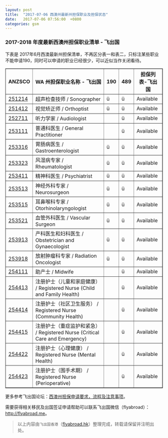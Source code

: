 ```yaml
---
layout: post
title:  "2017-07-06 西澳州最新州担保职业及担保状态"
date:   2017-07-06 07:56:00  +0800
categories: gsm
---
```


### 2017-2018 年度最新西澳州担保职业清单 - 飞出国

下表是 2017年6月西澳最新州担保清单，不再区分表一和表二，只标注某些职业不能申请190，同时可以申请的职业已经很少，可以近似当作关闭看待。

<table border='1' cellpadding='0' cellspacing='0'>
<tbody>
<tr><th>ANZSCO</th> <th>WA 州担保职业名称 - 飞出国</th> <th>190</th> <th> 489 </th> <th>担保列表-飞出国</th></tr>
<tr><td><a href="http://bbs.fcgvisa.com/t/1466" target="_blank">251214</a></td>
<td>超声检查技师 / Sonographer</td>
<td>ü</td>
<td>ü</td>
<td>Available</td>
</tr>
<tr><td><a href="http://bbs.fcgvisa.com/t/1462" target="_blank">251412</a></td>
<td>视觉矫正师 / Orthoptist</td>
<td>ü</td>
<td>ü</td>
<td>Available</td>
</tr>
<tr><td><a href="http://bbs.fcgvisa.com/t/1437" target="_blank">252711</a></td>
<td>听力学家 / Audiologist</td>
<td></td>
<td>ü</td>
<td>Available</td>
</tr>
<tr><td><a href="http://bbs.fcgvisa.com/t/1435" target="_blank">253111</a></td>
<td>普通科医生 / General Practitioner</td>
<td></td>
<td>ü</td>
<td>Available</td>
</tr>
<tr><td><a href="http://bbs.fcgvisa.com/t/1426" target="_blank">253316</a></td>
<td>胃肠病医生 / Gastroenterologist</td>
<td>ü</td>
<td>ü</td>
<td>Available</td>
</tr>
<tr><td><a href="http://bbs.fcgvisa.com/t/1421" target="_blank">253323</a></td>
<td>风湿病专家 / Rheumatologist</td>
<td>ü</td>
<td>ü</td>
<td>Available</td>
</tr>
<tr><td><a href="http://bbs.fcgvisa.com/t/1418" target="_blank">253411</a></td>
<td>精神科医生 / Psychiatrist</td>
<td>ü</td>
<td>ü</td>
<td>Available</td>
</tr>
<tr><td><a href="http://bbs.fcgvisa.com/t/1414" target="_blank">253513</a></td>
<td>神经外科专家 / Neurosurgeon</td>
<td>ü</td>
<td>ü</td>
<td>Available</td>
</tr>
<tr><td><a href="http://bbs.fcgvisa.com/t/1411" target="_blank">253515</a></td>
<td>耳鼻喉科专家 / Otorhinolaryngologist</td>
<td>ü</td>
<td>ü</td>
<td>Available</td>
</tr>
<tr><td><a href="http://bbs.fcgvisa.com/t/1402" target="_blank">253521</a></td>
<td>血管外科医生 / Vascular Surgeon</td>
<td>ü</td>
<td>ü</td>
<td>Available</td>
</tr>
<tr><td><a href="http://bbs.fcgvisa.com/t/1395" target="_blank">253913</a></td>
<td>产科医生和妇科医生 / Obstetrician and Gynaecologist</td>
<td>ü</td>
<td>ü</td>
<td>Available</td>
</tr>
<tr><td><a href="http://bbs.fcgvisa.com/t/1386" target="_blank">253918</a></td>
<td>放射肿瘤科专家 / Radiation Oncologist</td>
<td>ü</td>
<td>ü</td>
<td>Available</td>
</tr>
<tr><td><a href="http://bbs.fcgvisa.com/t/1379" target="_blank">254111</a></td>
<td>助产士 / Midwife</td>
<td></td>
<td>ü</td>
<td>Available</td>
</tr>
<tr><td><a href="http://bbs.fcgvisa.com/t/1357" target="_blank">254413</a></td>
<td>注册护士（儿童和家庭健康） / Registered Nurse (Child and Family Health)</td>
<td></td>
<td>ü</td>
<td>Available</td>
</tr>
<tr><td><a href="http://bbs.fcgvisa.com/t/1354" target="_blank">254414</a></td>
<td>注册护士（社区卫生服务） / Registered Nurse (Community Health)</td>
<td></td>
<td>ü</td>
<td>Available</td>
</tr>
<tr><td><a href="http://bbs.fcgvisa.com/t/1308" target="_blank">254415</a></td>
<td>注册护士（重症监护和紧急） / Registered Nurse (Critical Care and Emergency)</td>
<td></td>
<td>ü</td>
<td>Available</td>
</tr>
<tr><td><a href="http://bbs.fcgvisa.com/t/1300" target="_blank">254422</a></td>
<td>注册护士（心理健康） / Registered Nurse (Mental Health)</td>
<td></td>
<td>ü</td>
<td>Available</td>
</tr>
<tr><td><a href="http://bbs.fcgvisa.com/t/1299" target="_blank">254423</a></td>
<td>注册护士（围手术期） / Registered Nurse (Perioperative)</td>
<td></td>
<td>ü</td>
<td>Available</td>
</tr>
</tbody></table>

更多参考飞出国论坛：[西澳州担保申请要求，流程及注意事项](http://bbs.fcgvisa.com/t/skilled-migration-western-australia/2810)。  

需要获得相关移民及出国签证申请帮助可以联系飞出国微信（flyabroad）： <a href="http://flyabroad.me/contact" target="_blank">http://flyabroad.me</a>。

> 以上内容由`飞出国香港`（<a href="http://flyabroad.hk/" target="_blank">flyabroad.hk</a>）整理完成，转载请保留并注明出处。
